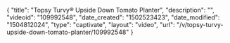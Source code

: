 {
    "title": "Topsy Turvy&reg; Upside Down Tomato Planter",
    "description": "",
    "videoid": "109992548",
    "date_created": "1502523423",
    "date_modified": "1504812024",
    "type": "captivate",
    "layout": "video",
    "url": "\/v\/topsy-turvy-upside-down-tomato-planter\/109992548"
}